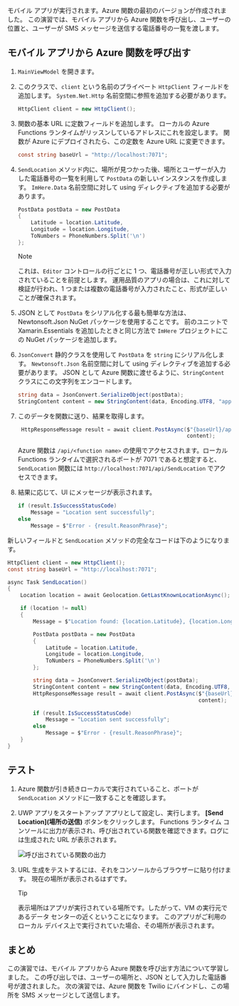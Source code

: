 モバイル アプリが実行されます。Azure 関数の最初のバージョンが作成されました。 この演習では、モバイル アプリから Azure 関数を呼び出し、ユーザーの位置と、ユーザーが SMS メッセージを送信する電話番号の一覧を渡します。

## <a name="calling-the-azure-function-from-the-mobile-app"></a>モバイル アプリから Azure 関数を呼び出す

1. `MainViewModel` を開きます。

1. このクラスで、`client` という名前のプライベート `HttpClient` フィールドを追加します。 `System.Net.Http` 名前空間に参照を追加する必要があります。

    ```cs
    HttpClient client = new HttpClient();
    ```

1. 関数の基本 URL に定数フィールドを追加します。 ローカルの Azure Functions ランタイムがリッスンしているアドレスにこれを設定します。 関数が Azure にデプロイされたら、この定数を Azure URL に変更できます。

    ```cs
    const string baseUrl = "http://localhost:7071";
    ```

1. `SendLocation` メソッド内に、場所が見つかった後、場所とユーザーが入力した電話番号の一覧を利用して `PostData` の新しいインスタンスを作成します。 `ImHere.Data` 名前空間に対して using ディレクティブを追加する必要があります。

    ```cs
    PostData postData = new PostData
    {
        Latitude = location.Latitude,
        Longitude = location.Longitude,
        ToNumbers = PhoneNumbers.Split('\n')
    };
    ```

    > [!NOTE]
    > これは、`Editor` コントロールの行ごとに 1 つ、電話番号が正しい形式で入力されていることを前提とします。 運用品質のアプリの場合は、これに対して検証が行われ、1 つまたは複数の電話番号が入力されたこと、形式が正しいことが確保されます。    
 

1. JSON として `PostData` をシリアル化する最も簡単な方法は、Newtonsoft.Json NuGet パッケージを使用することです。 前のユニットで Xamarin.Essentials を追加したときと同じ方法で `ImHere` プロジェクトにこの NuGet パッケージを追加します。

1. `JsonConvert` 静的クラスを使用して `PostData` を `string` にシリアル化します。 `Newtonsoft.Json` 名前空間に対して using ディレクティブを追加する必要があります。 JSON として Azure 関数に渡せるように、`StringContent` クラスにこの文字列をエンコードします。

    ```cs
    string data = JsonConvert.SerializeObject(postData);
    StringContent content = new StringContent(data, Encoding.UTF8, "application/json");
    ```

1. このデータを関数に送り、結果を取得します。

   ```cs
    HttpResponseMessage result = await client.PostAsync($"{baseUrl}/api/SendLocation",
                                                        content);
   ```

   Azure 関数は `/api/<function name>` の使用でアクセスされます。ローカル Functions ランタイムで選択されるポートが 7071 であると想定すると、`SendLocation` 関数には `http://localhost:7071/api/SendLocation` でアクセスできます。

1. 結果に応じて、UI にメッセージが表示されます。

    ```cs
    if (result.IsSuccessStatusCode)
        Message = "Location sent successfully";
    else
        Message = $"Error - {result.ReasonPhrase}";
    ```

新しいフィールドと `SendLocation` メソッドの完全なコードは下のようになります。

```cs
HttpClient client = new HttpClient();
const string baseUrl = "http://localhost:7071";

async Task SendLocation()
{
    Location location = await Geolocation.GetLastKnownLocationAsync();

    if (location != null)
    {
        Message = $"Location found: {location.Latitude}, {location.Longitude}.";

        PostData postData = new PostData
        {
            Latitude = location.Latitude,
            Longitude = location.Longitude,
            ToNumbers = PhoneNumbers.Split('\n')
        };

        string data = JsonConvert.SerializeObject(postData);
        StringContent content = new StringContent(data, Encoding.UTF8, "application/json");
        HttpResponseMessage result = await client.PostAsync($"{baseUrl}/api/SendLocation",
                                                            content);

        if (result.IsSuccessStatusCode)
            Message = "Location sent successfully";
        else
            Message = $"Error - {result.ReasonPhrase}";
    }
}
```

## <a name="testing-it-out"></a>テスト

1. Azure 関数が引き続きローカルで実行されていること、ポートが `SendLocation` メソッドに一致することを確認します。

1. UWP アプリをスタートアップ アプリとして設定し、実行します。 **[Send Location]\(場所の送信\)** ボタンをクリックします。 Functions ランタイム コンソールに出力が表示され、呼び出されている関数を確認できます。ログには生成された URL が表示されます。

    ![呼び出されている関数の出力](../media/6-function-called.png)

1. URL 生成をテストするには、それをコンソールからブラウザーに貼り付けます。 現在の場所が表示されるはずです。

    > [!TIP]
    > 表示場所はアプリが実行されている場所です。したがって、VM の実行元であるデータ センターの近くということになります。 このアプリがご利用のローカル デバイス上で実行されていた場合、その場所が表示されます。

## <a name="summary"></a>まとめ

この演習では、モバイル アプリから Azure 関数を呼び出す方法について学習しました。 この呼び出しでは、ユーザーの場所と、JSON として入力した電話番号が渡されました。 次の演習では、Azure 関数を Twilio にバインドし、この場所を SMS メッセージとして送信します。